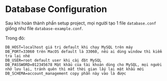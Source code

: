 # Database Configuration

Sau khi hoàn thành phần setup project, mọi người tạo 1 file `database.conf` giống như file `database-example.conf`.

Trong đó:

```
DB_HOST=localhost giá trị default khi chạy MySQL trên máy
DB_PORT=33060 trên MacOS default là 33060, nếu ai dùng window thì kiểm tra lại nhé
DB_USER=root default user khi cài đặt MySQL
DB_PASSWORD=012345678 Mật khẩu của tài khoản dùng cho MySQL, mọi người nhớ lưu lại, tránh quên thì mất thời gian lấy lại mật khẩu mới
DB_SCHEMA=account_management copy phần này vào là được
```